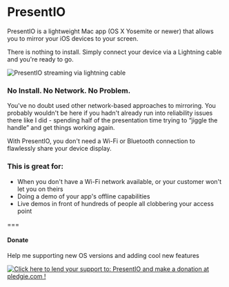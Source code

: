 # PresentIO
PresentIO is a lightweight Mac app (OS X Yosemite or newer) that allows you to mirror your iOS devices to your screen. 

There is nothing to install. Simply connect your device via a Lightning cable and you're ready to go.

![PresentIO streaming via lightning cable](https://dl.dropboxusercontent.com/u/13504355/PresentIO/PresentIO_small.jpg)

### No Install. No Network. No Problem.
You've no doubt used other network-based approaches to mirroring. 
You probably wouldn't be here if you hadn't already run into reliability issues there like I did - spending half of the presentation time trying to “jiggle the handle” and get things working again. 

With PresentIO, you don't need a Wi-Fi or Bluetooth connection to flawlessly share your device display.


### This is great for:
  - When you don't have a Wi-Fi network available, or your customer won't let you on theirs
  - Doing a demo of your app's offline capabilities
  - Live demos in front of hundreds of people all clobbering your access point

===
#### Donate
Help me supporting new OS versions and adding cool new features

<a href='https://pledgie.com/campaigns/32065'><img alt='Click here to lend your support to: PresentIO and make a donation at pledgie.com !' src='https://pledgie.com/campaigns/32065.png?skin_name=chrome' border='0' ></a>

